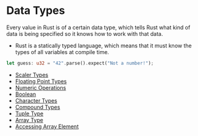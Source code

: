 # Data Types

Every value in Rust is of a certain data type, which tells Rust what kind of data is being specified so it knows how to work with that data.

- Rust is a statically typed language, which means that it must know the types of all variables at compile time.

```rust
let guess: u32 = "42".parse().expect("Not a number!");
```

- [Scaler Types](106-Scalar-Types.md)
- [Floating Point Types](106.1-Floating-Point-Types.md)
- [Numeric Operations](106.2-Numeric-Operations.md)
- [Boolean](106.3-Boolean-Type.md)
- [Character Types](106.4-Character-Types.md)
- [Compound Types](107-CompoundTypes.md)
- [Tuple Type](107.1-Tuple-Type.md)
- [Array Type](107.2-Array-Type.md)
- [Accessing Array Element](107.3-Accessing-Array-Elements.md)